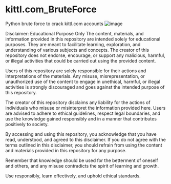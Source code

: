 # kittl.com_BruteForce
Python brute force to crack kittl.com accounts 
![image](https://github.com/falcon71181/kittl.com_BruteForce/assets/48170773/01be1443-6d9f-446e-8c57-6b64a0a3f576)


Disclaimer: Educational Purpose Only
The content, materials, and information provided in this repository are intended solely for educational purposes. They are meant to facilitate learning, exploration, and understanding of various subjects and concepts. The creator of this repository does not endorse, encourage, or support any malicious, harmful, or illegal activities that could be carried out using the provided content.

Users of this repository are solely responsible for their actions and interpretations of the materials. Any misuse, misrepresentation, or unauthorized use of the content to engage in unethical, harmful, or illegal activities is strongly discouraged and goes against the intended purpose of this repository.

The creator of this repository disclaims any liability for the actions of individuals who misuse or misinterpret the information provided here. Users are advised to adhere to ethical guidelines, respect legal boundaries, and use the knowledge gained responsibly and in a manner that contributes positively to society.

By accessing and using this repository, you acknowledge that you have read, understood, and agreed to this disclaimer. If you do not agree with the terms outlined in this disclaimer, you should refrain from using the content and materials provided in this repository for any purpose.

Remember that knowledge should be used for the betterment of oneself and others, and any misuse contradicts the spirit of learning and growth.

Use responsibly, learn effectively, and uphold ethical standards.
